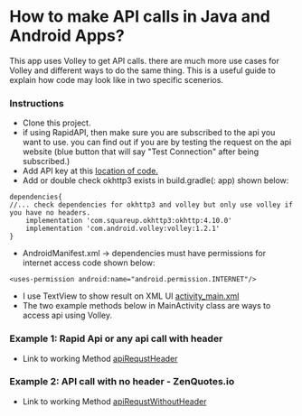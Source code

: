 # How to make API calls in Java and Android Apps?

This app uses Volley to get API calls. there are much more use cases for Volley and different ways to do the same thing. This is a useful guide to explain how code may look like in two specific scenerios.

### Instructions
- Clone this project.
- if using RapidAPI, then make sure you are subscribed to the api you want to use. you can find out if you are by testing the request on the api website (blue button that will say "Test Connection" after being subscribed.)
- Add API key at this [location of code.](app/src/main/java/com/example/testrapidapi/MainActivity.java#L52)
- Add or double check okhttp3 exists in build.gradle(<app name>: app) shown below:
```
dependencies{
//... check dependencies for okhttp3 and volley but only use volley if you have no headers.
    implementation 'com.squareup.okhttp3:okhttp:4.10.0'
    implementation 'com.android.volley:volley:1.2.1'
}
```
-  AndroidManifest.xml -> dependencies must have permissions for internet access code shown below:
```
<uses-permission android:name="android.permission.INTERNET"/>
```
- I use TextView to show result on XML UI [activity_main.xml](app/src/main/res/layout/activity_main.xml)
- The two example methods below in MainActivity class are ways to access api using Volley. 
### Example 1: Rapid Api or any api call with header
- Link to working Method [apiRequstHeader](app/src/main/java/com/example/testrapidapi/MainActivity.java#L45)
### Example 2: API call with no header - ZenQuotes.io
- Link to working Method [apiRequstWithoutHeader](app/src/main/java/com/example/testrapidapi/MainActivity.java#L86)
